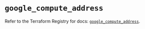 # `google_compute_address`

Refer to the Terraform Registry for docs: [`google_compute_address`](https://registry.terraform.io/providers/hashicorp/google-beta/6.8.0/docs/resources/google_compute_address).
